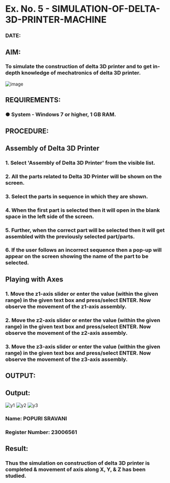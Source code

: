 # Ex. No. 5 - SIMULATION-OF-DELTA-3D-PRINTER-MACHINE

### DATE: 
## AIM:
### To simulate the construction of delta 3D printer and to get in-depth knowledge of mechatronics of delta 3D printer.

![image](https://github.com/Sellakumar1987/Ex.-No.-5---SIMULATION-OF-DELTA-3D-PRINTER-MACHINE/assets/113594316/c784471e-098f-456d-9c1b-e9f0ce56cc9b)

## REQUIREMENTS:
### ●	System - Windows 7 or higher, 1 GB RAM.

## PROCEDURE:

## Assembly of Delta 3D Printer
### 1.	Select 'Assembly of Delta 3D Printer' from the visible list.
### 2.	All the parts related to Delta 3D Printer will be shown on the screen.
### 3.	Select the parts in sequence in which they are shown.
### 4.	When the first part is selected then it will open in the blank space in the left side of the screen.
### 5.	Further, when the correct part will be selected then it will get assembled with the previously selected part/parts.
### 6.	If the user follows an incorrect sequence then a pop-up will appear on the screen showing the name of the part to be selected.

## Playing with Axes
### 1.	Move the z1-axis slider or enter the value (within the given range) in the given text box and press/select ENTER. Now observe the movement of the z1-axis assembly.
### 2.	Move the z2-axis slider or enter the value (within the given range) in the given text box and press/select ENTER. Now observe the movement of the z2-axis assembly.
### 3.	Move the z3-axis slider or enter the value (within the given range) in the given text box and press/select ENTER. Now observe the movement of the z3-axis assembly.

## OUTPUT:

## Output:
![y1](https://github.com/sravanipopuri2006/Ex.-No.-5---SIMULATION-OF-DELTA-3D-PRINTER-MACHINE/assets/139778301/5810bb02-70b6-405e-9ebe-5e8900d31161)
![y2](https://github.com/sravanipopuri2006/Ex.-No.-5---SIMULATION-OF-DELTA-3D-PRINTER-MACHINE/assets/139778301/ec2e2c2e-2dbf-487b-9cb6-7db6645aaceb)
![y3](https://github.com/sravanipopuri2006/Ex.-No.-5---SIMULATION-OF-DELTA-3D-PRINTER-MACHINE/assets/139778301/680eac00-a5ed-4b6a-8c09-8f61ffb164df)





### Name: POPURI SRAVANI
### Register Number: 23006561

## Result: 
### Thus the simulation on construction of delta 3D printer is completed & movement of axis along X, Y, & Z has been studied.
